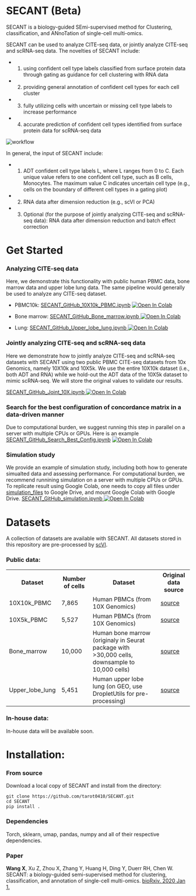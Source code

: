 # SECANT (Beta)

SECANT is a biology-guided SEmi-supervised method for Clustering, classification, and ANnoTation of single-cell multi-omics. 

SECANT can be used to analyze CITE-seq data, or jointly analyze CITE-seq and scRNA-seq data. The novelties of SECANT include: 
- 1) using confident cell type labels classified from surface protein data through gating as guidance for cell clustering with RNA data
- 2) providing general annotation of confident cell types for each cell cluster 
- 3) fully utilizing cells with uncertain or missing cell type labels to increase performance
- 4) accurate prediction of confident cell types identified from surface protein data for scRNA-seq data

![workflow](https://user-images.githubusercontent.com/50209236/110571354-757f9280-8125-11eb-9cb8-93c330020c6d.png)

In general, the input of SECANT include:
- 1) ADT confident cell type labels L, where L ranges from 0 to C. Each unique value refers to one confident cell type, such as B cells, Monocytes. The maximum value C indicates uncertain cell type (e.g., cells on the boundary of different cell types in a gating plot)
- 2) RNA data after dimension reduction (e.g., scVI or PCA)
- 3) Optional (for the purpose of jointly analyzing CITE-seq and scRNA-seq data): RNA data after dimension reduction and batch effect correction


# Get Started

### Analyzing CITE-seq data

Here, we demonstrate this functionality with public human PBMC data, bone marrow data and upper lobe lung data. The same pipeline would generally be used to analyze any CITE-seq dataset. 
- PBMC10k: [SECANT_GitHub_10X10k_PBMC.ipynb](https://github.com/tarot0410/SECANT/blob/main/example/SECANT_GitHub_10X10k_PBMC.ipynb)	<a href="https://colab.research.google.com/drive/10FN1b_og_Sb3InUgrtjpwOl7YBLsPk7t?usp=sharing">
  	<img src="https://colab.research.google.com/assets/colab-badge.svg" alt="Open In Colab"/>
	</a>
	
- Bone marrow: [SECANT_GitHub_Bone_marrow.ipynb](https://github.com/tarot0410/SECANT/blob/main/example/SECANT_GitHub_Bone_marrow.ipynb)<a href="https://colab.research.google.com/drive/1azjJhj6DkE0SIJ65sNK8F8MuDxdaw0RD?usp=sharing">
  	<img src="https://colab.research.google.com/assets/colab-badge.svg" alt="Open In Colab"/>
	</a>

- Lung: [SECANT_GitHub_Upper_lobe_lung.ipynb](https://github.com/tarot0410/SECANT/blob/main/example/SECANT_GitHub_Upper_lobe_lung.ipynb)<a href="https://colab.research.google.com/drive/1wHucmHyWqgGzH22aGPA2-S1ElfVrMOlD?usp=sharing">
  	<img src="https://colab.research.google.com/assets/colab-badge.svg" alt="Open In Colab"/>
	</a>

### Jointly analyzing CITE-seq and scRNA-seq data
Here we demonstrate how to jointly analyze CITE-seq and scRNA-seq datasets with SECANT using two public PBMC CITE-seq datasets from 10x Genomics, namely 10X10k and 10X5k. We use the entire 10X10k dataset (i.e., both ADT and RNA) while we hold-out the ADT data of the 10X5k dataset to mimic scRNA-seq. We will store the original values to validate our results.

[SECANT_GitHub_Joint_10X.ipynb](https://github.com/tarot0410/SECANT/blob/main/example/SECANT_GitHub_Joint_10X.ipynb)<a href="https://colab.research.google.com/drive/1J8pZUVEApu7shqzFPweCchCvZt8tHR52?usp=sharing">
  	<img src="https://colab.research.google.com/assets/colab-badge.svg" alt="Open In Colab"/>
	</a>

### Search for the best configuration of concordance matrix in a data-driven manner
Due to computational burden, we suggest running this step in parallel on a server with multiple CPUs or GPUs. Here is an example [SECANT_GitHub_Search_Best_Config.ipynb](https://github.com/tarot0410/SECANT/blob/main/example/SECANT_GitHub_Search_Best_Config.ipynb) <a href="https://colab.research.google.com/drive/1NpVeDP6GP7HYCleLPTnsE-4Qi4QVFfVh?usp=sharing">
  	<img src="https://colab.research.google.com/assets/colab-badge.svg" alt="Open In Colab"/>
	</a>

### Simulation study
We provide an example of simulation study, including both how to generate simualted data and assessing performance. For computational burden, we recommend runnining simulation on a server with multiple CPUs or GPUs. To replicate result using Google Colab, one needs to copy all files under [simulation_files](https://github.com/tarot0410/SECANT/tree/main/simulation_files) to Google Drive, and mount Google Colab with Google Drive.
[SECANT_GitHub_simulation.ipynb](https://github.com/tarot0410/SECANT/blob/main/example/SECANT_GitHub_simulation.ipynb)<a href="https://colab.research.google.com/drive/1elVhNgFm5WCy_2cYs1mIpXxRvEgr0S9t?usp=sharing">
  	<img src="https://colab.research.google.com/assets/colab-badge.svg" alt="Open In Colab"/>
	</a>

# Datasets

A collection of datasets are available with SECANT. All datasets stored in this repository are pre-processed by [scVI](https://docs.scvi-tools.org/en/stable/index.html). 

### Public data:
<table>
    <tr>
        <th>Dataset</th>
        <th>Number of cells</th>
        <th>Dataset</th>
        <th>Original data source</th>
    </tr>
    <tr>
        <td>10X10k_PBMC</td>
        <td>7,865</td>
        <td>
        Human PBMCs (from 10X Genomics) 
        </td>
        <td><a href="https://support.10xgenomics.com/single-cell-gene-expression/datasets/3.0.0/pbmc_10k_protein_v3">source</a>
    </tr>
    <tr>
        <td>10X5k_PBMC</td>
        <td>5,527</td>
        <td>
        Human PBMCs (from 10X Genomics)
        </td>
        <td><a href="https://support.10xgenomics.com/single-cell-gene-expression/datasets/3.0.2/5k_pbmc_v3_nextgem">source</a>
    </tr>
    <tr>
        <td>Bone_marrow</td>
        <td>10,000</td>
        <td>
        Human bone marrow (originaly in Seurat package with >30,000 cells, downsample to 10,000 cells)
        </td>
        <td><a href="https://satijalab.org/seurat/articles/weighted_nearest_neighbor_analysis.html">source</a>
    </tr>
    <tr>
        <td>Upper_lobe_lung</td>
        <td>5,451</td>
        <td>
        Human upper lobe lung (on GEO, use DropletUtils for pre-processing)
        </td>
        <td><a href="https://www.ncbi.nlm.nih.gov/geo/query/acc.cgi?acc=GSM3909673">source</a>
    </tr>
</table>

### In-house data:
In-house data will be available soon.


# Installation:

### From source

Download a local copy of SECANT and install from the directory:

	git clone https://github.com/tarot0410/SECANT.git
	cd SECANT
	pip install .

### Dependencies

Torch, sklearn, umap, pandas, numpy and all of their respective dependencies. 

### Paper
**Wang X**, Xu Z, Zhou X, Zhang Y, Huang H, Ding Y, Duerr RH, Chen W. SECANT: a biology-guided semi-supervised method for clustering, classification, and annotation of single-cell multi-omics. [bioRxiv. 2020 Jan 1.](https://www.biorxiv.org/content/10.1101/2020.11.06.371849v1)
